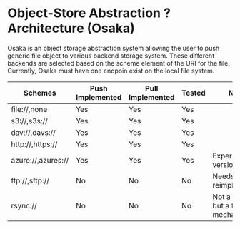 Object-Store Abstraction ? Architecture (Osaka)
===============================================

Osaka is an object storage abstraction system allowing the user to push generic file object to various backend storage system.  These different backends are selected based on the scheme element of the URI for the file.  Currently, Osaka must have one endpoin exist on the local file system.

| Schemes | Push Implemented | Pull Implemented | Tested | Notes: |
| ------- | ---------------- | ---------------- |--------|---------------------------------|
| file://,none  | Yes | Yes | Yes | |
| s3://,s3s://  | Yes | Yes | Yes | |
| dav://,davs://  | Yes | Yes | Yes | |
| http://,https://| Yes | Yes | Yes | |
| azure://,azures:// | Yes | Yes | Yes | Experimental version by NVG |
| ftp://,sftp://  | No | No | No | Needs reimplmentation |
| rsync:// | No | No |No | Not a backend, but a transfer mechanism |


